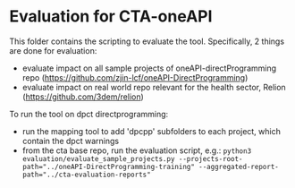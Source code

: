 

# Evaluation for CTA-oneAPI

This folder contains the scripting to evaluate the tool.
Specifically, 2 things are done for evaluation:
* evaluate impact on all sample projects of oneAPI-directProgramming repo (https://github.com/zjin-lcf/oneAPI-DirectProgramming)
* evaluate impact on real world repo relevant for the health sector, Relion (https://github.com/3dem/relion)

To run the tool on dpct directprogramming:
* run the mapping tool to add 'dpcpp' subfolders to each project, which contain the dpct warnings
* from the cta base repo, run the evaluation script, e.g.: `python3 evaluation/evaluate_sample_projects.py --projects-root-path="../oneAPI-DirectProgramming-training" --aggregated-report-path="../cta-evaluation-reports"
`